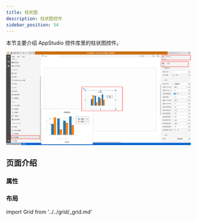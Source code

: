 ```yaml
---
title: 柱状图
description: 柱状图控件
sidebar_position: 54
---
```


本节主要介绍 AppStudio 控件库里的柱状图控件。

![柱状图控件](image.png "柱状图控件")

## 页面介绍

### 属性

### 布局

import Grid from '../../grid/_grid.md'

<Grid />